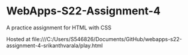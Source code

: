 # WebApps-S22-Assignment-4
A practice assignment for HTML with CSS

Hosted at file:///C:/Users/S546826/Documents/GitHub/webapps-s22-assignment-4-srikanthvarala/play.html
